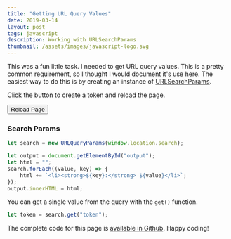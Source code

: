 ```yaml
---
title: "Getting URL Query Values"
date: 2019-03-14
layout: post
tags: javascript
description: Working with URLSearchParams
thumbnail: /assets/images/javascript-logo.svg
---
```


This was a fun little task. I needed to get URL query values. This is a pretty common requirement, so I thought I would document it's use here. The easiest way to do this is by creating an instance of [URLSearchParams](https://developer.mozilla.org/en-US/docs/Web/API/URLSearchParams).

Click the button to create a token and reload the page.

<button type="button" id="reload">Reload Page</button>

### Search Params

<ul id="output"></ul>

```js
let search = new URLQueryParams(window.location.search);

let output = document.getElementById("output");
let html = "";
search.forEach((value, key) => {
    html += `<li><strong>${key}:</strong> ${value}</li>`;
});
output.innerHTML = html;
```

You can get a single value from the query with the `get()` function.

```js
let token = search.get("token");
```

The complete code for this page is [available in Github](https://github.com/jarrettmeyer/jarrettmeyer.github.io/blob/master/assets/js/urlquery.js). Happy coding!

<script src="/assets/js/urlquery.js"></script>
